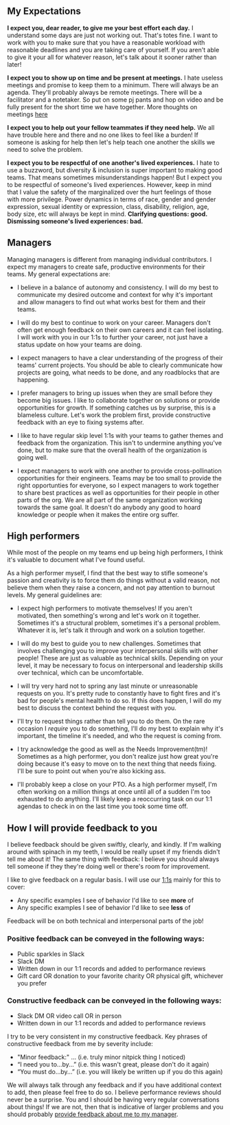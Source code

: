 ## My Expectations

**I expect you, dear reader, to give me your best effort each day.** I understand some days are just not working out. That's totes fine. I want to work with you to make sure that you have a reasonable workload with reasonable deadlines and you are taking care of yourself. If you aren't able to give it your all for whatever reason, let's talk about it sooner rather than later!

**I expect you to show up on time and be present at meetings.** I hate useless meetings and promise to keep them to a minimum. There will always be an agenda. They'll probably always be remote meetings. There will be a facilitator and a notetaker. So put on some pj pants and hop on video and be fully present for the short time we have together. More thoughts on meetings [here](meetings.md)

**I expect you to help out your fellow teammates if they need help.** We all have trouble here and there and no one likes to feel like a burden! If someone is asking for help then let's help teach one another the skills we need to solve the problem.

**I expect you to be respectful of one another's lived experiences.** I hate to use a buzzword, but diversity & inclusion is super important to making good teams. That means sometimes misunderstandings happen! But I expect you to be respectful of someone's lived experiences. However, keep in mind that I value the safety of the marginalized over the hurt feelings of those with more privilege. Power dynamics in terms of race, gender and gender expression, sexual identity or expression, class, disability, religion, age, body size, etc will always be kept in mind. **Clarifying questions: good. Dismissing someone's lived experiences: bad.**

## Managers 

Managing managers is different from managing individual contributors. I expect my managers to create safe, productive environments for their teams. My general expectations are: 

- I believe in a balance of autonomy and consistency. I will do my best to communicate my desired outcome and context for why it's important and allow managers to find out what works best for them and their teams. 

- I will do my best to continue to work on your career. Managers don't often get enough feedback on their own careers and it can feel isolating. I will work with you in our 1:1s to further your career, not just have a status update on how your teams are doing. 

- I expect managers to have a clear understanding of the progress of their teams' current projects. You should be able to clearly communicate how projects are going, what needs to be done, and any roadblocks that are happening. 

- I prefer managers to bring up issues when they are small before they become big issues. I like to collaborate together on solutions or provide opportunities for growth. If something catches us by surprise, this is a blameless culture. Let's work the problem first, provide constructive feedback with an eye to fixing systems after.

- I like to have regular skip level 1:1s with your teams to gather themes and feedback from the organization. This isn't to undermine anything you've done, but to make sure that the overall health of the organization is going well. 

- I expect managers to work with one another to provide cross-pollination opportunities for their engineers. Teams may be too small to provide the right opportunties for everyone, so I expect managers to work together to share best practices as well as opportunities for their people in other parts of the org. We are all part of the same organization working towards the same goal. It doesn't do anybody any good to hoard knowledge or people when it makes the entire org suffer. 


## High performers

While most of the people on my teams end up being high performers, I think it's valuable to document what I've found useful.

As a high performer myself, I find that the best way to stifle someone's passion and creativity is to force them do things without a valid reason, not believe them when they raise a concern, and not pay attention to burnout levels. My general guidelines are:

- I expect high performers to motivate themselves! If you aren't motivated, then something's wrong and let's work on it together. Sometimes it's a structural problem, sometimes it's a personal problem. Whatever it is, let's talk it through and work on a solution together.

- I will do my best to guide you to new challenges. Sometimes that involves challenging you to improve your interpersonal skills with other people! These are just as valuable as technical skills. Depending on your level, it may be necessary to focus on interpersonal and leadership skills over technical, which can be uncomfortable.

- I will try very hard not to spring any last minute or unreasonable requests on you. It's pretty rude to constantly have to fight fires and it's bad for people's mental health to do so. If this does happen, I will do my best to discuss the context behind the request with you.

- I'll try to request things rather than tell you to do them. On the rare occasion I _require_ you to do something, I'll do my best to explain why it's important, the timeline it's needed, and who the request is coming from.

- I try acknowledge the good as well as the Needs Improvement(tm)! Sometimes as a high performer, you don't realize just how great you're doing because it's easy to move on to the next thing that needs fixing. I'll be sure to point out when you're also kicking ass.

- I'll probably keep a close on your PTO. As a high performer myself, I'm often working on a million things at once until all of a sudden I'm too exhausted to do anything. I'll likely keep a reoccurring task on our 1:1 agendas to check in on the last time you took some time off.

## How I will provide feedback to you

I believe feedback should be given swiftly, clearly, and kindly. If I'm walking around with spinach in my teeth, I would be really upset if my friends didn't tell me about it! The same thing with feedback: I believe you should always tell someone if they they're doing well or there's room for improvement. 

I like to give feedback on a regular basis. I will use our [1:1s](meetings.md#11s) mainly for this to cover: 

- Any specific examples I see of behavior I'd like to see **more** of 
- Any specific examples I see of behavior I'd like to see **less** of 

Feedback will be on both technical and interpersonal parts of the job!

### Positive feedback can be conveyed in the following ways: 
- Public sparkles in Slack
- Slack DM 
- Written down in our 1:1 records and added to performance reviews
- Gift card OR donation to your favorite charity OR physical gift, whichever you prefer 

### Constructive feedback can be conveyed in the following ways: 
- Slack DM OR video call OR in person
- Written down in our 1:1 records and added to performance reviews

I try to be very consistent in my constructive feedback. Key phrases of constructive feedback from me by severity include: 
- "Minor feedback:" ... (i.e. truly minor nitpick thing I noticed)
- “I need you to…by...” (i.e. this wasn't great, please don't do it again)
- “You must do…by…” (i.e. you will likely be written up if you do this again)

We will always talk through any feedback and if you have additional context to add, then please feel free to do so. I believe performance reviews should never be a surprise. You and I should be having very regular conversations about things! If we are not, then that is indicative of larger problems and you should probably [provide feedback about me to my manager](housekeeping.md#feedback-for-me).

